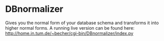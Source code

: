 # DBnormalizer
Gives you the normal form of your database schema and transforms it into higher normal forms.
A running live version can be found here: http://home.in.tum.de/~becher/cgi-bin/DBnormalizer/index.py
